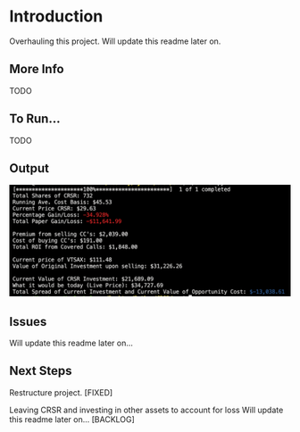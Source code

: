 # Introduction
Overhauling this project. Will update this readme later on.

## More Info
TODO

## To Run...
TODO

## Output

![Alt text](https://github.com/matthaneburger/CostBasisCalculator/blob/master/src/Pre_CRSR/assets/screenshotOutput.png?raw=true "Output")

## Issues
Will update this readme later on...

## Next Steps
Restructure project. [FIXED]

Leaving CRSR and investing in other assets to account for loss Will update this readme later on... [BACKLOG]
